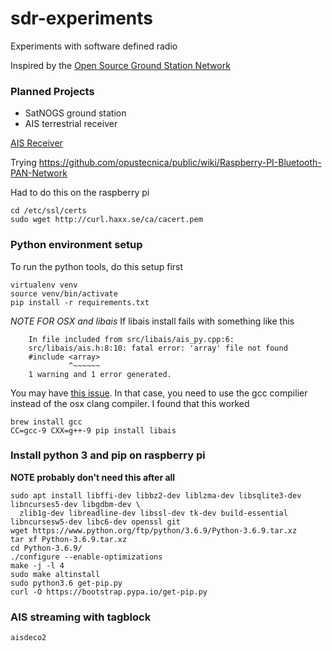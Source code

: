 # sdr-experiments
Experiments with software defined radio

Inspired by the [Open Source Ground Station Network](https://satnogs.org/)

### Planned Projects

* SatNOGS ground station
* AIS terrestrial receiver 

[AIS Receiver](AIS-receiver.md)

Trying https://github.com/opustecnica/public/wiki/Raspberry-PI-Bluetooth-PAN-Network


Had to do this on the raspberry pi
```buildoutcfg
cd /etc/ssl/certs
sudo wget http://curl.haxx.se/ca/cacert.pem
```

### Python environment setup
To run the python tools, do this setup first


```
virtualenv venv
source venv/bin/activate
pip install -r requirements.txt
```

*NOTE FOR OSX and libais*
If libais install fails with something like this
```
    In file included from src/libais/ais_py.cpp:6:
    src/libais/ais.h:8:10: fatal error: 'array' file not found
    #include <array>
             ^~~~~~~
    1 warning and 1 error generated.
```

You may have [this issue](https://github.com/schwehr/libais/issues/184). 
In that case, you need to use the gcc compilier instead of the osx clang compiler.   I found that this worked

```buildoutcfg
brew install gcc
CC=gcc-9 CXX=g++-9 pip install libais
```


### Install python 3 and pip on raspberry pi
**NOTE probably don't need this after all**
```buildoutcfg
sudo apt install libffi-dev libbz2-dev liblzma-dev libsqlite3-dev libncurses5-dev libgdbm-dev \
  zlib1g-dev libreadline-dev libssl-dev tk-dev build-essential libncursesw5-dev libc6-dev openssl git
wget https://www.python.org/ftp/python/3.6.9/Python-3.6.9.tar.xz
tar xf Python-3.6.9.tar.xz
cd Python-3.6.9/
./configure --enable-optimizations
make -j -l 4
sudo make altinstall
sudo python3.6 get-pip.py
curl -O https://bootstrap.pypa.io/get-pip.py
```

### AIS streaming with tagblock

```buildoutcfg
aisdeco2
```
